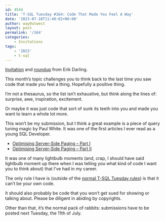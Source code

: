 ```yaml
---
id: 4544
title: 'T-SQL Tuesday #164: Code That Made You Feel A Way'
date: '2023-07-10T11:40:02+00:00'
author: way0utwest
layout: post
permalink: '/164'
categories:
    - Invitations
tags:
    - '2023'
    - t-sql
---
```


[Invitation](https://erikdarlingdata.com/t-sql-tuesday-code-that-made-you-feel-a-way/) and [roundup](https://erikdarlingdata.com/t-sql-tuesday-164-the-feelings-roundup-tsqltuesday/) from Erik Darling.

This month’s topic challenges you to think back to the last time you saw code that made you feel a thing. Hopefully a positive thing.

I’m not a thesaurus, so the list isn’t exhaustive, but think along the lines of: surprise, awe, inspiration, excitement.

Or maybe it was just code that sort of sunk its teeth into you and made you want to learn a whole lot more.

This won’t be my submission, but I think a great example is a piece of query tuning magic by Paul White. It was one of the first articles I ever read as a young SQL Developer.

- [Optimising Server-Side Paging – Part I](https://www.sqlservercentral.com/articles/optimising-server-side-paging-part-i)
- [Optimising Server-Side Paging – Part II](https://www.sqlservercentral.com/articles/optimising-server-side-paging-part-ii)

It was one of many lightbulb moments (and, crap, I should have said lightbulb moment up there when I was telling you what kind of code I want you to think about) that I’ve had in my career.

The only rule I have is (outside of the [normal T-SQL Tuesday rules](http://tsqltuesday.com/rules/)) is that it can’t be your own code.

It should also probably be code that you won’t get sued for showing or talking about. Please be diligent in abiding by copyrights.

Other than that, it’s the normal pack of rabbits: submissions have to be posted next Tuesday, the 11th of July.